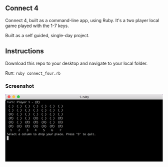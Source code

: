 ## Connect 4

Connect 4, built as a command-line app, using Ruby. It's a two player local game played with the 1-7 keys.

Built as a self guided, single-day project.

## Instructions

Download this repo to your desktop and navigate to your local folder.

Run: `ruby connect_four.rb`

### Screenshot

![Screenshot of Connect 4 game](screenshot/connect_4.png)
